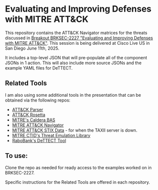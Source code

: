 # Evaluating and Improving Defenses with MITRE ATT&CK

This repository contains the ATT&CK Navigator matrices for the threats discussed in [Breakout BRKSEC-2227 "Evaluating and Improving Defenses with MITRE ATT&CK"](https://www.ciscolive.com/global/learn/session-catalog.html?search=BRKSEC-2227). This session is being delivered at Cisco Live US in San Diego June 11th, 2025.

It includes a top-level JSON that will pre-populate all of the component JSONs in 1 action. This will also include more source JSONs and the example YAML files for DeTTECT.

## Related Tools
I am also using some additional tools in the presentation that can be obtained via the following repos:
- [ATT&CK Parser](https://github.com/mjmcphee/attack_parser)
- [ATT&CK Rosetta](https://github.com/mjmcphee/attack-rosetta)
- [MITRE's Caldera BAS](https://github.com/mitre/caldera)
- [MITRE ATT&CK Navigator](https://github.com/mitre-attack/attack-navigator)
- [MITRE ATT&CK STIX Data](https://github.com/mitre-attack/attack-stix-data) - for when the TAXII server is down.
- [MITRE CTID's Threat Emulation Library](https://github.com/center-for-threat-informed-defense/adversary_emulation_library)
- [RaboBank's DeTTECT Tool](https://github.com/rabobank-cdc/DeTTECT)

## To use:
Clone the repo as needed for ready access to the examples worked on in BRKSEC-2227.

Specific instructions for the Related Tools are offered in each repository.
